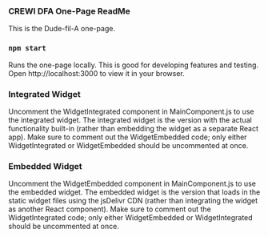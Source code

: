 ### CREWI DFA One-Page ReadMe

This is the Dude-fil-A one-page. 

### `npm start`

Runs the one-page locally. This is good for developing features and testing. Open http://localhost:3000 to view it in your browser.

### Integrated Widget

Uncomment the WidgetIntegrated component in MainComponent.js to use the integrated widget. The integrated widget is the version with the actual functionality built-in (rather than embedding the widget as a separate React app). Make sure to comment out the WidgetEmbedded code; only either WidgetIntegrated or WidgetEmbedded should be uncommented at once.

### Embedded Widget

Uncomment the WidgetEmbedded component in MainComponent.js to use the embedded widget. The embedded widget is the version that loads in the static widget files using the jsDelivr CDN (rather than integrating the widget as another React component). Make sure to comment out the WidgetIntegrated code; only either WidgetEmbedded or WidgetIntegrated should be uncommented at once.